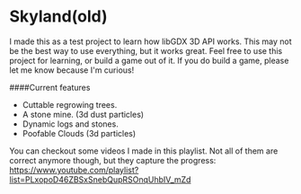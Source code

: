 # Skyland(old)
I made this as a test project to learn how libGDX 3D API works. This may not be the best way to use everything, but it works great. Feel free to use this project for learning, or build a game out of it. If you do build a game, please let me know because I'm curious!

####Current features
- Cuttable regrowing trees.
- A stone mine. (3d dust particles)
- Dynamic logs and stones.
- Poofable Clouds (3d particles)

You can checkout some videos I made in this playlist. Not all of them are correct anymore though, but they capture the progress:
https://www.youtube.com/playlist?list=PLxopoD46ZBSxSnebQupRSOnqUhbIV_mZd
